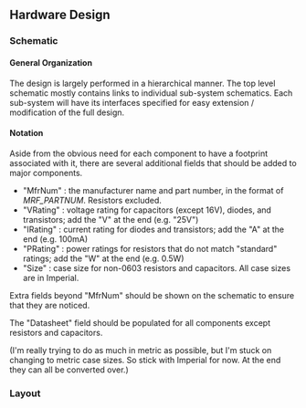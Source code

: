 ## Hardware Design

### Schematic

#### General Organization

The design is largely performed in a hierarchical manner. The top level schematic mostly contains links to individual sub-system schematics. Each sub-system will have its interfaces specified for easy extension / modification of the full design.

#### Notation

Aside from the obvious need for each component to have a footprint associated with it, there are several additional fields that should be added to major components.

- "MfrNum" : the manufacturer name and part number, in the format of *MRF_PARTNUM*. Resistors excluded.
- "VRating" : voltage rating for capacitors (except 16V), diodes, and transistors; add the "V" at the end (e.g. "25V")
- "IRating" : current rating for diodes and transistors; add the "A" at the end (e.g. 100mA)
- "PRating" : power ratings for resistors that do not match "standard" ratings; add the "W" at the end (e.g. 0.5W)
- "Size" : case size for non-0603 resistors and capacitors. All case sizes are in Imperial.

Extra fields beyond "MfrNum" should be shown on the schematic to ensure that they are noticed.

The "Datasheet" field should be populated for all components except resistors and capacitors.

(I'm really trying to do as much in metric as possible, but I'm stuck on changing to metric case sizes. So stick with Imperial for now. At the end they can all be converted over.)

### Layout

